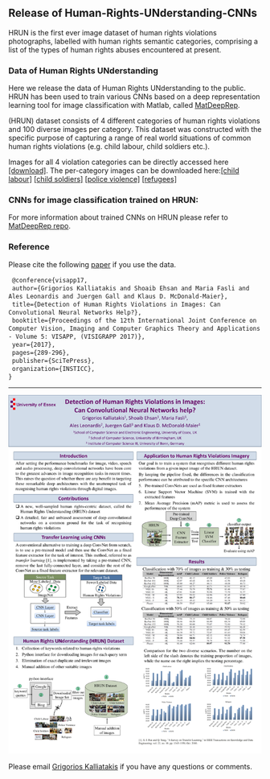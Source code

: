 ## Release of Human-Rights-UNderstanding-CNNs

HRUN is the first ever image dataset of human rights violations photographs, labelled with human rights semantic categories,
comprising a list of the types of human rights abuses encountered at present.

### Data of Human Rights UNderstanding

Here we release the data of Human Rights UNderstanding to the public.
HRUN has been used to train various CNNs based on a deep representation learning tool for image classification with Matlab,
called [MatDeepRep](https://github.com/GKalliatakis/MatDeepRep "MatDeepRep's GitHub repo").

(HRUN) dataset consists of 4 different categories of human rights violations and 100 diverse images per category.
This dataset was constructed with the specific purpose of capturing a range of real world situations of common human rights violations (e.g. child labour, child soldiers etc.).

Images for all 4 violation categories can be directly accessed here [[download]](https://github.com/GKalliatakis/Human-Rights-UNderstanding-CNNs/releases/download/v1.0/HRUN.zip).
The per-category images can be downloaded here:[[child labour]](https://github.com/GKalliatakis/Human-Rights-UNderstanding-CNNs/releases/download/v1.0/child_labour.zip) [[child soldiers]](https://github.com/GKalliatakis/Human-Rights-UNderstanding-CNNs/releases/download/v1.0/child_soldiers.zip) [[police violence]](https://github.com/GKalliatakis/Human-Rights-UNderstanding-CNNs/releases/download/v1.0/police_violence.zip) [[refugees]](https://github.com/GKalliatakis/Human-Rights-UNderstanding-CNNs/releases/download/v1.0/refugees.zip)

### CNNs for image classification trained on HRUN:

For more information about trained CNNs on HRUN please refer to [MatDeepRep repo](https://github.com/GKalliatakis/MatDeepRep "MatDeepRep's GitHub repo").


### Reference

Please cite the following [paper](http://www.scitepress.org/DigitalLibrary/PublicationsDetail.aspx?ID=Tegrrf5L5Uw%3d&t=1) if you use the data.

```
 @conference{visapp17,
 author={Grigorios Kalliatakis and Shoaib Ehsan and Maria Fasli and Ales Leonardis and Juergen Gall and Klaus D. McDonald-Maier},
 title={Detection of Human Rights Violations in Images: Can Convolutional Neural Networks Help?},
 booktitle={Proceedings of the 12th International Joint Conference on Computer Vision, Imaging and Computer Graphics Theory and Applications - Volume 5: VISAPP, (VISIGRAPP 2017)},
 year={2017},
 pages={289-296},
 publisher={SciTePress},
 organization={INSTICC},
}

```

---


<p align="center">
  <img src="https://github.com/GKalliatakis/Human-Rights-Understanding-CNNs/blob/master/VISAPP_POSTER_FINAL.png?raw=true"/>
</p>



Please email [Grigorios Kalliatakis](mailto:gkallia@essex.ac.uk) if you have any questions or comments.
